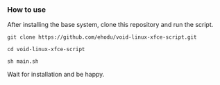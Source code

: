 ### How to use

After installing the base system, clone this repository and run the script.

`git clone https://github.com/ehodu/void-linux-xfce-script.git`

`cd void-linux-xfce-script` 

`sh main.sh` 

Wait for installation and be happy. 
